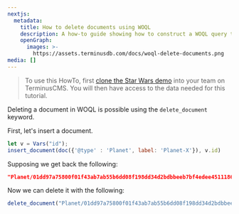 ```yaml
---
nextjs:
  metadata:
    title: How to delete documents using WOQL
    description: A how-to guide showing how to construct a WOQL query to delete documents.
    openGraph:
      images: >-
        https://assets.terminusdb.com/docs/woql-delete-documents.png
media: []
---
```


> To use this HowTo, first [clone the Star Wars demo](/docs/clone-a-demo-terminuscms-project/) into your team on TerminusCMS. You will then have access to the data needed for this tutorial.

Deleting a document in WOQL is possible using the `delete_document` keyword.

First, let's insert a document.

```javascript
let v = Vars("id");
insert_document(doc({'@type' : 'Planet', label: 'Planet-X'}), v.id)
```

Supposing we get back the following:

```json
"Planet/01dd97a75800f01f43ab7ab55b6dd08f198dd34d2bdbbeeb7bf4edee45111863"
```

Now we can delete it with the following:

```javascript
delete_document("Planet/01dd97a75800f01f43ab7ab55b6dd08f198dd34d2bdbbeeb7bf4edee45111863")
```